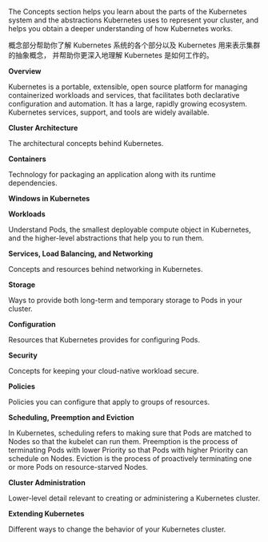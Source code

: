 The Concepts section helps you learn about the parts of the Kubernetes system and the abstractions Kubernetes uses to represent your cluster, and helps you obtain a deeper understanding of how Kubernetes works.

概念部分帮助你了解 Kubernetes 系统的各个部分以及 Kubernetes 用来表示集群的抽象概念， 并帮助你更深入地理解 Kubernetes 是如何工作的。

**Overview**

Kubernetes is a portable, extensible, open source platform for managing containerized workloads and services, that facilitates both declarative configuration and automation. It has a large, rapidly growing ecosystem. Kubernetes services, support, and tools are widely available.

**Cluster Architecture**

The architectural concepts behind Kubernetes.

**Containers**

Technology for packaging an application along with its runtime dependencies.

**Windows in Kubernetes**

**Workloads**

Understand Pods, the smallest deployable compute object in Kubernetes, and the higher-level abstractions that help you to run them.

**Services, Load Balancing, and Networking**

Concepts and resources behind networking in Kubernetes.

**Storage**

Ways to provide both long-term and temporary storage to Pods in your cluster.

**Configuration**

Resources that Kubernetes provides for configuring Pods.

**Security**

Concepts for keeping your cloud-native workload secure.

**Policies**

Policies you can configure that apply to groups of resources.

**Scheduling, Preemption and Eviction**

In Kubernetes, scheduling refers to making sure that Pods are matched to Nodes so that the kubelet can run them. Preemption is the process of terminating Pods with lower Priority so that Pods with higher Priority can schedule on Nodes. Eviction is the process of proactively terminating one or more Pods on resource-starved Nodes.

**Cluster Administration**

Lower-level detail relevant to creating or administering a Kubernetes cluster.

**Extending Kubernetes**

Different ways to change the behavior of your Kubernetes cluster.
